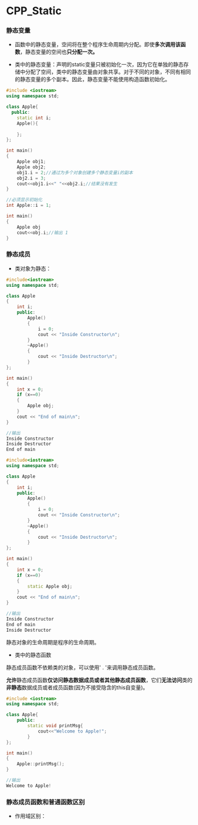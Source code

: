 # CPP_Static

### 静态变量

- 函数中的静态变量，空间将在整个程序生命周期内分配。即使**多次调用该函数**，静态变量的空间也**只分配一次。**

- 类中的静态变量：声明的static变量只被初始化一次，因为它在单独的静态存储中分配了空间，类中的静态变量由对象共享。对于不同的对象，不同有相同的静态变量的多个副本。因此，静态变量不能使用构造函数初始化。

```c++
#include <iostream>
using namespace std;

class Apple{
  public:
    static int i;
    Apple(){
        
    };
};

int main()
{
	Apple obj1;
    Apple obj2;
    obj1.i = 2;//通过为多个对象创建多个静态变量i的副本
    obj2.i = 3;
    cout<<obj1.i<<" "<<obj2.i;//结果没有发生
}

//必须显示初始化
int Apple::i = 1;

int main()
{
    Apple obj
    cout<<obj.i;//输出 1
}
```



### 静态成员

- 类对象为静态：

```c++
#include<iostream> 
using namespace std; 

class Apple 
{ 
    int i; 
    public: 
        Apple() 
        { 
            i = 0; 
            cout << "Inside Constructor\n"; 
        } 
        ~Apple() 
        { 
            cout << "Inside Destructor\n"; 
        } 
}; 

int main() 
{ 
    int x = 0; 
    if (x==0) 
    { 
        Apple obj; 
    } 
    cout << "End of main\n"; 
} 

//输出
Inside Constructor
Inside Destructor
End of main
```

```c++
#include<iostream> 
using namespace std; 

class Apple 
{ 
    int i; 
    public: 
        Apple() 
        { 
            i = 0; 
            cout << "Inside Constructor\n"; 
        } 
        ~Apple() 
        { 
            cout << "Inside Destructor\n"; 
        } 
}; 

int main() 
{ 
    int x = 0; 
    if (x==0) 
    { 
        static Apple obj; 
    } 
    cout << "End of main\n"; 
} 

//输出
Inside Constructor
End of main
Inside Destructor
```

静态对象的生命周期是程序的生命周期。



- 类中的静态函数

静态成员函数不依赖类的对象，可以使用' . '来调用静态成员函数。

**允许**静态成员函数**仅访问静态数据成员或者其他静态成员函数**，它们**无法访问**类的**非静态**数据成员或者成员函数(因为不接受隐含的this自变量)。

```c++
#include <iostream>
using namespace std;

class Apple{
    public:
    	static void printMsg{
            cout<<"Welcome to Apple!";
        }
};

int main()
{
    Apple::printMsg();
}

//输出
Welcome to Apple!
```

### 静态成员函数和普通函数区别

- 作用域区别：